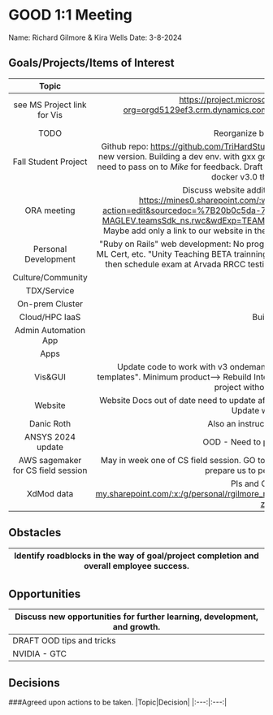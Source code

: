 # GOOD 1:1 Meeting 
Name: Richard Gilmore & Kira Wells
Date: 3-8-2024
## Goals/Projects/Items of Interest 
|Topic|Update|
|:---:|:---:|
|see MS Project link for Vis |https://project.microsoft.com/mines0.onmicrosoft.com/en-us?org=orgd5129ef3.crm.dynamics.com/#/taskgrid?projectId=f927826a-874c-47a3-805c-499f57ff24a3
|TODO| Reorganize below to match above GRID view
|Fall Student Project | Github repo: https://github.com/TriHardStudios/F23_CSM_Gilmore. Need to integrate CS OOD Apps into new version. Building a dev env. with gxx gcc ruby python. Docuemented python env. that was used, and need to pass on to *Mike* for feedback. Draft Budget Request with Abstacted. Going to need to build a OOD docker v3.0 that works in this student project.
| ORA meeting | Discuss website additions. Docuements and FAQ. Rate sheet. https://mines0.sharepoint.com/:w:/r/sites/GRP-ITS-CIARC/_layouts/15/Doc2.aspx?action=edit&sourcedoc=%7B20b0c5da-729e-48fc-8973-459738c6349c%7D&wdOrigin=TEAMS-MAGLEV.teamsSdk_ns.rwc&wdExp=TEAMS-TREATMENT&wdhostclicktime=1705008682744&web=1 Maybe add only a link to our website in the docs page so we maintain control over content and pricing.
|Personal Development|"Ruby on Rails" web development: No progress. Agile videos & Computer Prof: No progress, Cert. Cloud, ML Cert, etc. "Unity Teaching BETA trainning:" Voucher recieved. Need to find the materials to review, and then schedule exam at Arvada RRCC testing center. Signed up for CU Boulder training on SageMaker. 
|Culture/Community|
|TDX/Service| 
|On-prem Cluster| 
|Cloud/HPC IaaS| Build AWS DVI for Ansys
|Admin Automation App|
|Apps|
|Vis&GUI| Update code to work with v3 ondemand-dev. Look into v3.1 "my projects" which replaces "my templates". Minimum product--> Rebuild Interactive apps code to work. Can't build testing env for student project without libgcc, etc in a Ruby 3.0 env.
|Website| Website Docs out of date need to update after workshop. See above. Also update SciVis offering. ~~~~~ Update wording on Matlab offering.
|Danic Roth | Also an instructor Gabe Walton. Attend date set.
|ANSYS 2024 update| OOD - Need to pull changes to servers. Pre-CAB?
| AWS sagemaker for CS field session | May in week one of CS field session. GO to CU boulder RMACC session and have AWS teach us once to prepare us to personal teach in to CS. Who pays? 
|XdMod data| PIs and CPU hours: https://mines0-my.sharepoint.com/:x:/g/personal/rgilmore_mines_edu/EevlGtrbCQVFqC99gjCqdeUBaVQtXAqy8KRUKJs-zLm2lQ?e=79WcaG
## Obstacles
|Identify roadblocks in the way of goal/project completion and overall employee success.|
|---|

## Opportunities 
|Discuss new opportunities for further learning, development, and growth.|
|---|
| DRAFT OOD tips and tricks | video, or... Focus on graduate student right after graduation. Simple video, static presentation, static website. Talk to Amanda after APRIL 1st.
|NVIDIA - GTC |
## Decisions
###Agreed upon actions to be taken.
|Topic|Decision|
|:---:|:---:|